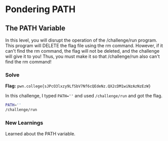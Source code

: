 # Pondering PATH

## The PATH Variable
In this level, you will disrupt the operation of the /challenge/run program. This program will DELETE the flag file using the rm command. However, if it can't find the rm command, the flag will not be deleted, and the challenge will give it to you! Thus, you must make it so that /challenge/run also can't find the rm command!

### Solve
**Flag:** `pwn.college{sJPcO3lxzy9LfSbV7Nf6cQEdeNz.QX2cDM1wiNzAzNzEzW}`

In this challenge, I typed ```PATH=''``` and used ```/challenge/run``` and got the flag.

```bash
PATH=''
/challenge/run
```

### New Learnings
Learned about the PATH variable.
